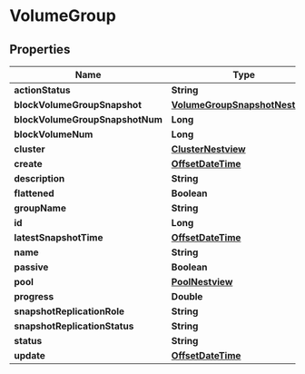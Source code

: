 # VolumeGroup

## Properties
Name | Type | Description | Notes
------------ | ------------- | ------------- | -------------
**actionStatus** | **String** |  |  [optional]
**blockVolumeGroupSnapshot** | [**VolumeGroupSnapshotNestview**](VolumeGroupSnapshotNestview.md) |  |  [optional]
**blockVolumeGroupSnapshotNum** | **Long** |  |  [optional]
**blockVolumeNum** | **Long** |  |  [optional]
**cluster** | [**ClusterNestview**](ClusterNestview.md) |  |  [optional]
**create** | [**OffsetDateTime**](OffsetDateTime.md) |  |  [optional]
**description** | **String** |  |  [optional]
**flattened** | **Boolean** |  |  [optional]
**groupName** | **String** |  |  [optional]
**id** | **Long** |  |  [optional]
**latestSnapshotTime** | [**OffsetDateTime**](OffsetDateTime.md) |  |  [optional]
**name** | **String** |  |  [optional]
**passive** | **Boolean** |  |  [optional]
**pool** | [**PoolNestview**](PoolNestview.md) |  |  [optional]
**progress** | **Double** |  |  [optional]
**snapshotReplicationRole** | **String** |  |  [optional]
**snapshotReplicationStatus** | **String** |  |  [optional]
**status** | **String** |  |  [optional]
**update** | [**OffsetDateTime**](OffsetDateTime.md) |  |  [optional]
